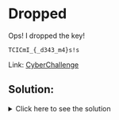 # Dropped

Ops! I dropped the key!

`TCICmI_{_d343_m4}s!s`

Link: [CyberChallenge](https://cyberchallenge.it)

## Solution:

<details>
	<summary>Click here to see the solution</summary>

1.  Knowing that the flag must start with `CCIT{` and end with `}` we can see that there is a pattern for the encryption: every 4 chars the first and the fourth are swapped.

2.  Flag: `CCIT{I_m4d3_4_m3ss!}`.

</details>
